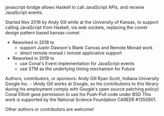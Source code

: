 javascript-bridge allows Haskell to call JavaScript APIs, and
receive JavaScript events. 

Started Nov 2016 by Andy Gill while at the University of Kansas,
to support calling JavaScript from Haskell, via web sockets,
replacing the comet design pattern based kansas-comet.

 - Reworked in 2018 to
    - support Justin Dawson's Blank Canvas and Remote Monad work
    - direct remote monad / remote applicative support
 - Reworked in 2019 to
    - use Conal's Event implementation for JavaScript events
    - use STM as the underlying timing mechanism for Future
 
Authors, contributors, or sponsors:
  Andy Gill
  Ryan Scott, Indiana University
  Google Inc.
    - (Andy Gill works at Google, so his contributions to this library during
       his employment comply with Google's open source patching policy)
  Conal Elliott gave permission to use his Push-Pull code under BSD
  This work is supported by the National Science Foundation CAREER #1350901.

Other authors or contributors are welcome!
